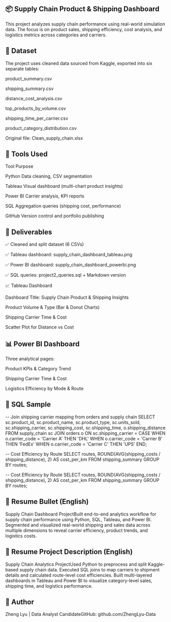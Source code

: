 ## 📦 Supply Chain Product & Shipping Dashboard

This project analyzes supply chain performance using real-world simulation data. The focus is on product sales, shipping efficiency, cost analysis, and logistics metrics across categories and carriers.

## 📁 Dataset

The project uses cleaned data sourced from Kaggle, exported into six separate tables:

product_summary.csv

shipping_summary.csv

distance_cost_analysis.csv

top_products_by_volume.csv

shipping_time_per_carrier.csv

product_category_distribution.csv

Original file: Clean_supply_chain.xlsx

## 🔧 Tools Used

Tool                       Purpose

Python                   Data cleaning, CSV segmentation

Tableau                  Visual dashboard (multi-chart product insights)

Power BI                 Carrier analysis, KPI reports

SQL                      Aggregation queries (shipping cost, performance)

GitHub                   Version control and portfolio publishing

## 📌 Deliverables

✅ Cleaned and split dataset (6 CSVs)

✅ Tableau dashboard: supply_chain_dashboard_tableau.png

✅ Power BI dashboard: supply_chain_dashboard_powerbi.png

✅ SQL queries: project2_queries.sql + Markdown version

📈 Tableau Dashboard

Dashboard Title: Supply Chain Product & Shipping Insights

Product Volume & Type (Bar & Donut Charts)

Shipping Carrier Time & Cost

Scatter Plot for Distance vs Cost

## 📊 Power BI Dashboard

Three analytical pages:

Product KPIs & Category Trend

Shipping Carrier Time & Cost

Logistics Efficiency by Mode & Route

## 🧮 SQL Sample

-- Join shipping carrier mapping from orders and supply chain
SELECT 
    sc.product_id,
    sc.product_name,
    sc.product_type,
    sc.units_sold,
    sc.shipping_carrier,
    sc.shipping_cost,
    sc.shipping_time,
    o.shipping_distance
FROM supply_chain sc
JOIN orders o
  ON sc.shipping_carrier = 
     CASE 
         WHEN o.carrier_code = 'Carrier A' THEN 'DHL'
         WHEN o.carrier_code = 'Carrier B' THEN 'FedEx'
         WHEN o.carrier_code = 'Carrier C' THEN 'UPS'
     END;

-- Cost Efficiency by Route
SELECT 
    routes, 
    ROUND(AVG(shipping_costs / shipping_distance), 2) AS cost_per_km
FROM shipping_summary
GROUP BY routes;

-- Cost Efficiency by Route
SELECT routes, ROUND(AVG(shipping_costs / shipping_distance), 2) AS cost_per_km
FROM shipping_summary
GROUP BY routes;

## 📝 Resume Bullet (English)

Supply Chain Dashboard ProjectBuilt end-to-end analytics workflow for supply chain performance using Python, SQL, Tableau, and Power BI. Segmented and visualized real-world shipping and sales data across multiple dimensions to reveal carrier efficiency, product trends, and logistics costs.

## 📄 Resume Project Description (English)

Supply Chain Analytics ProjectUsed Python to preprocess and split Kaggle-based supply chain data. Executed SQL joins to map carriers to shipment details and calculated route-level cost efficiencies. Built multi-layered dashboards in Tableau and Power BI to visualize category-level sales, shipping time, and logistics performance.

## 📎 Author

Zheng Lyu | Data Analyst CandidateGitHub: github.com/ZhengLyu-Data

